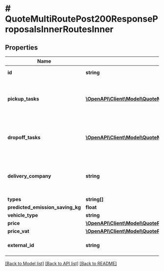 # # QuoteMultiRoutePost200ResponseProposalsInnerRoutesInner

## Properties

Name | Type | Description | Notes
------------ | ------------- | ------------- | -------------
**id** | **string** | The route ID |
**pickup_tasks** | [**\OpenAPI\Client\Model\QuoteMultiRoutePost200ResponseProposalsInnerRoutesInnerPickupTasksInner[]**](QuoteMultiRoutePost200ResponseProposalsInnerRoutesInnerPickupTasksInner.md) | A list of locations to which the items will be delivered. |
**dropoff_tasks** | [**\OpenAPI\Client\Model\QuoteMultiRoutePost200ResponseProposalsInnerRoutesInnerPickupTasksInner[]**](QuoteMultiRoutePost200ResponseProposalsInnerRoutesInnerPickupTasksInner.md) | A list of locations to which the items will be delivered. |
**delivery_company** | **string** | The company that will perform the delivery (if known) | [optional]
**types** | **string[]** |  | [optional]
**predicted_emission_saving_kg** | **float** |  | [optional]
**vehicle_type** | **string** |  |
**price** | [**\OpenAPI\Client\Model\QuotePostRequestParcelsInnerItemsListInnerValue**](QuotePostRequestParcelsInnerItemsListInnerValue.md) |  |
**price_vat** | [**\OpenAPI\Client\Model\QuotePostRequestParcelsInnerItemsListInnerValue**](QuotePostRequestParcelsInnerItemsListInnerValue.md) |  |
**external_id** | **string** | The external route ID | [optional]

[[Back to Model list]](../../README.md#models) [[Back to API list]](../../README.md#endpoints) [[Back to README]](../../README.md)

